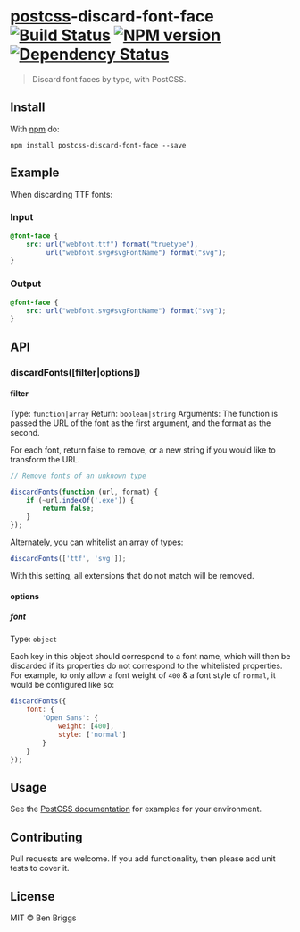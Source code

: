 # [postcss][postcss]-discard-font-face [![Build Status](https://travis-ci.org/ben-eb/postcss-discard-font-face.svg?branch=master)][ci] [![NPM version](https://badge.fury.io/js/postcss-discard-font-face.svg)][npm] [![Dependency Status](https://gemnasium.com/ben-eb/postcss-discard-font-face.svg)][deps]

> Discard font faces by type, with PostCSS.

## Install

With [npm](https://npmjs.org/package/postcss-discard-font-face) do:

```
npm install postcss-discard-font-face --save
```

## Example

When discarding TTF fonts:

### Input

```css
@font-face {
    src: url("webfont.ttf") format("truetype"),
         url("webfont.svg#svgFontName") format("svg");
}
```

### Output

```css
@font-face {
    src: url("webfont.svg#svgFontName") format("svg");
}
```

## API

### discardFonts([filter|options])

#### filter

Type: `function|array`
Return: `boolean|string`
Arguments: The function is passed the URL of the font as the first argument,
and the format as the second.

For each font, return false to remove, or a new string if you would like to
transform the URL.

```js
// Remove fonts of an unknown type

discardFonts(function (url, format) {
    if (~url.indexOf('.exe')) {
        return false;
    }
});
```

Alternately, you can whitelist an array of types:

```js
discardFonts(['ttf', 'svg']);
```

With this setting, all extensions that do not match will be removed.

#### options

##### font

Type: `object`

Each key in this object should correspond to a font name, which will then be
discarded if its properties do not correspond to the whitelisted properties.
For example, to only allow a font weight of `400` & a font style of `normal`,
it would be configured like so:

```js
discardFonts({
    font: {
        'Open Sans': {
            weight: [400],
            style: ['normal']
        }
    }
});
```

## Usage

See the [PostCSS documentation](https://github.com/postcss/postcss#usage) for
examples for your environment.

## Contributing

Pull requests are welcome. If you add functionality, then please add unit tests
to cover it.

## License

MIT © Ben Briggs

[ci]:      https://travis-ci.org/ben-eb/postcss-discard-font-face
[deps]:    https://gemnasium.com/ben-eb/postcss-discard-font-face
[npm]:     http://badge.fury.io/js/postcss-discard-font-face
[postcss]: https://github.com/postcss/postcss
